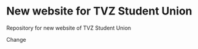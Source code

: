 New website for TVZ Student Union
=============

Repository for new website of TVZ Student Union

Change